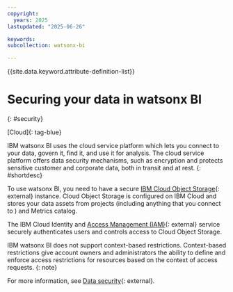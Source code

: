 ```yaml
---
copyright:
  years: 2025
lastupdated: "2025-06-26"

keywords:
subcollection: watsonx-bi

---
```


{{site.data.keyword.attribute-definition-list}}


# Securing your data in watsonx BI
{: #security}

[Cloud]{: tag-blue} 

IBM watsonx BI uses the cloud service platform which lets you connect to your data, govern it, find it, and use it for analysis. The cloud service platform offers data security mechanisms, such as encryption and protects sensitive customer and corporate data, both in transit and at rest. {: #shortdesc}

To use watsonx BI, you need to have a secure [IBM Cloud Object Storage](/docs/cloud-object-storage?topic=cloud-object-storage-getting-started-cloud-object-storage){: external} instance. Cloud Object Storage is configured on IBM Cloud and stores your data assets from projects (including anything that you connect to ) and Metrics catalog. 

The IBM Cloud Identity and [Access Management (IAM)](/docs/cloud-object-storage?topic=cloud-object-storage-iam){: external} service securely authenticates users and controls access to Cloud Object Storage. 

IBM watsonx BI does not support context-based restrictions. Context-based restrictions give account owners and administrators the ability to define and enforce access restrictions for resources based on the context of access requests.
{: note}

For more information, see [Data security](https://dataplatform.cloud.ibm.com/docs/content/wsj/getting-started/security-data.html?context=cpdaas&audience=wdp&locale=en#configuring-cloud-object-storage){: external}.
